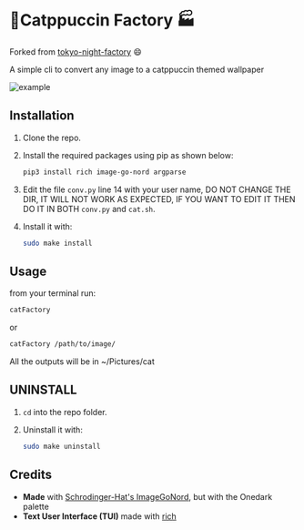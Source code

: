 # 🗼Catppuccin Factory 🏭

Forked from [tokyo-night-factory](https://github.com/rototrash/tokyo-night-factory) 😄

A simple cli to convert any image to a catppuccin themed wallpaper

![example](./example.png)

## Installation

1. Clone the repo.
2. Install the required packages using pip as shown below:

    ```bash
    pip3 install rich image-go-nord argparse
    ```

3. Edit the file ```conv.py``` line 14 with your user name, DO NOT CHANGE THE DIR, IT WILL NOT WORK AS EXPECTED, IF YOU WANT TO EDIT IT THEN DO IT IN BOTH ```conv.py``` and ```cat.sh```.
4. Install it with:

    ```bash
    sudo make install
    ```

## Usage

from your terminal run:

```bash
catFactory
```

or

```bash
catFactory /path/to/image/
```

 All the outputs will be in ~/Pictures/cat

## UNINSTALL

 1. ```cd``` into the repo folder.
 2. Uninstall it with:

    ```bash
    sudo make uninstall
    ```

## Credits

- **Made** with [Schrodinger-Hat's ImageGoNord](https://github.com/Schrodinger-Hat), but with the Onedark palette
- **Text User Interface (TUI)** made with [rich](https://github.com/willmcgugan/rich)
